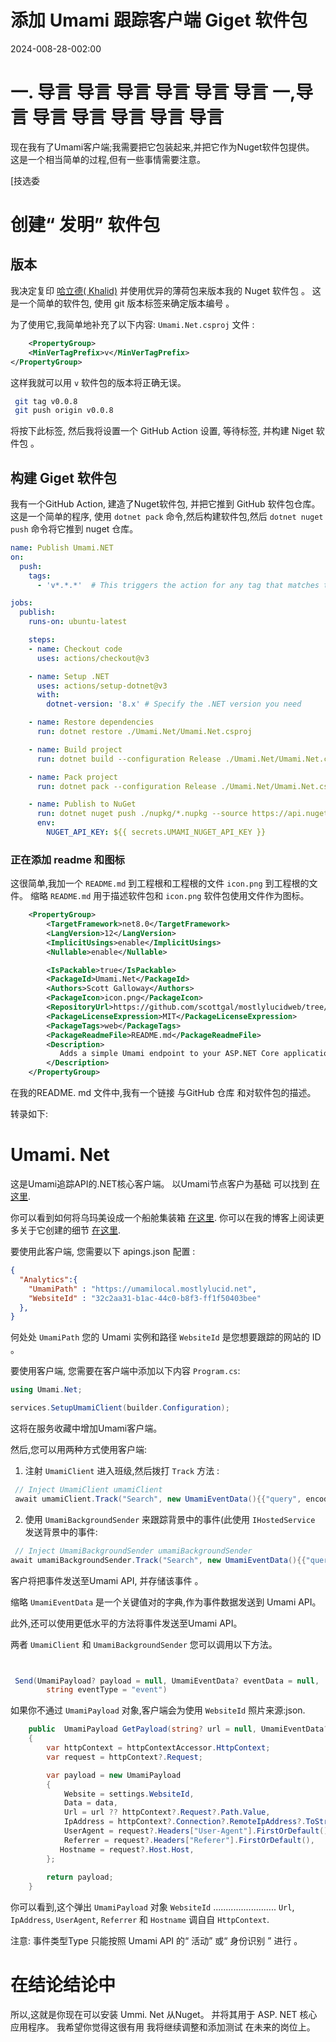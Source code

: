 # 添加 Umami 跟踪客户端 Giget 软件包

<!--category-- ASP.NET, Umami, Nuget -->
<datetime class="hidden">2024-008-28-002:00</datetime>

# 一. 导言 导言 导言 导言 导言 导言 一,导言 导言 导言 导言 导言 导言

现在我有了Umami客户端;我需要把它包装起来,并把它作为Nuget软件包提供。 这是一个相当简单的过程,但有一些事情需要注意。

[技选委

# 创建“ 发明” 软件包

## 版本

我决定复印 [哈立德( Khalid)](https://khalidabuhakmeh.com/) 并使用优异的薄荷包来版本我的 Nuget 软件包 。 这是一个简单的软件包, 使用 git 版本标签来确定版本编号 。

为了使用它,我简单地补充了以下内容: `Umami.Net.csproj` 文件 :

```xml
    <PropertyGroup>
    <MinVerTagPrefix>v</MinVerTagPrefix>
</PropertyGroup>
```

这样我就可以用 `v` 软件包的版本将正确无误。

```bash
 git tag v0.0.8       
 git push origin v0.0.8

```

将按下此标签, 然后我将设置一个 GitHub Action 设置, 等待标签, 并构建 Niget 软件包 。

## 构建 Giget 软件包

我有一个GitHub Action, 建造了Nuget软件包, 并把它推到 GitHub 软件包仓库。 这是一个简单的程序, 使用 `dotnet pack` 命令,然后构建软件包,然后 `dotnet nuget push` 命令将它推到 nuget 仓库。

```yaml
name: Publish Umami.NET
on:
  push:
    tags:
      - 'v*.*.*'  # This triggers the action for any tag that matches the pattern v1.0.0, v2.1.3, etc.

jobs:
  publish:
    runs-on: ubuntu-latest

    steps:
    - name: Checkout code
      uses: actions/checkout@v3

    - name: Setup .NET
      uses: actions/setup-dotnet@v3
      with:
        dotnet-version: '8.x' # Specify the .NET version you need

    - name: Restore dependencies
      run: dotnet restore ./Umami.Net/Umami.Net.csproj

    - name: Build project
      run: dotnet build --configuration Release ./Umami.Net/Umami.Net.csproj --no-restore

    - name: Pack project
      run: dotnet pack --configuration Release ./Umami.Net/Umami.Net.csproj --no-build --output ./nupkg

    - name: Publish to NuGet
      run: dotnet nuget push ./nupkg/*.nupkg --source https://api.nuget.org/v3/index.json --api-key ${{ secrets.UMAMI_NUGET_API_KEY }}
      env:
        NUGET_API_KEY: ${{ secrets.UMAMI_NUGET_API_KEY }}
```

### 正在添加 readme 和图标

这很简单,我加一个 `README.md` 到工程根和工程根的文件 `icon.png` 到工程根的文件。 缩略 `README.md` 用于描述软件包和 `icon.png` 软件包使用文件作为图标。

```xml
    <PropertyGroup>
        <TargetFramework>net8.0</TargetFramework>
        <LangVersion>12</LangVersion>
        <ImplicitUsings>enable</ImplicitUsings>
        <Nullable>enable</Nullable>

        <IsPackable>true</IsPackable>
        <PackageId>Umami.Net</PackageId>
        <Authors>Scott Galloway</Authors>
        <PackageIcon>icon.png</PackageIcon>
        <RepositoryUrl>https://github.com/scottgal/mostlylucidweb/tree/main/Umami.Net</RepositoryUrl>
        <PackageLicenseExpression>MIT</PackageLicenseExpression>
        <PackageTags>web</PackageTags>
        <PackageReadmeFile>README.md</PackageReadmeFile>
        <Description>
           Adds a simple Umami endpoint to your ASP.NET Core application.
        </Description>
    </PropertyGroup>
```

在我的README. md 文件中,我有一个链接 与GitHub 仓库 和对软件包的描述。

转录如下:

# Umami. Net

这是Umami追踪API的.NET核心客户端。
以Umami节点客户为基础 可以找到 [在这里](https://github.com/umami-software/node).

你可以看到如何将乌玛美设成一个船舱集装箱 [在这里](https://www.mostlylucid.net/blog/usingumamiforlocalanalytics).
你可以在我的博客上阅读更多关于它创建的细节 [在这里](https://www.mostlylucid.net/blog/addingumamitrackingclientfollowup).

要使用此客户端, 您需要以下 apings.json 配置 :

```json
{
  "Analytics":{
    "UmamiPath" : "https://umamilocal.mostlylucid.net",
    "WebsiteId" : "32c2aa31-b1ac-44c0-b8f3-ff1f50403bee"
  },
}
```

何处处 `UmamiPath` 您的 Umami 实例和路径 `WebsiteId` 是您想要跟踪的网站的 ID 。

要使用客户端, 您需要在客户端中添加以下内容 `Program.cs`:

```csharp
using Umami.Net;

services.SetupUmamiClient(builder.Configuration);
```

这将在服务收藏中增加Umami客户端。

然后,您可以用两种方式使用客户端:

1. 注射 `UmamiClient` 进入班级,然后拨打 `Track` 方法 :

```csharp
 // Inject UmamiClient umamiClient
 await umamiClient.Track("Search", new UmamiEventData(){{"query", encodedQuery}});
```

2. 使用 `UmamiBackgroundSender` 来跟踪背景中的事件(此使用 `IHostedService` 发送背景中的事件:

```csharp
 // Inject UmamiBackgroundSender umamiBackgroundSender
await umamiBackgroundSender.Track("Search", new UmamiEventData(){{"query", encodedQuery}});
```

客户将把事件发送至Umami API, 并存储该事件 。

缩略 `UmamiEventData` 是一个关键值对的字典,作为事件数据发送到 Umami API。

此外,还可以使用更低水平的方法将事件发送至Umami API。

两者 `UmamiClient` 和 `UmamiBackgroundSender` 您可以调用以下方法。

```csharp


 Send(UmamiPayload? payload = null, UmamiEventData? eventData = null,
        string eventType = "event")
```

如果你不通过 `UmamiPayload` 对象,客户端会为使用 `WebsiteId` 照片来源:json.

```csharp
    public  UmamiPayload GetPayload(string? url = null, UmamiEventData? data = null)
    {
        var httpContext = httpContextAccessor.HttpContext;
        var request = httpContext?.Request;

        var payload = new UmamiPayload
        {
            Website = settings.WebsiteId,
            Data = data,
            Url = url ?? httpContext?.Request?.Path.Value,
            IpAddress = httpContext?.Connection?.RemoteIpAddress?.ToString(),
            UserAgent = request?.Headers["User-Agent"].FirstOrDefault(),
            Referrer = request?.Headers["Referer"].FirstOrDefault(),
           Hostname = request?.Host.Host,
        };
        
        return payload;
    }

```

你可以看到,这个弹出 `UmamiPayload` 对象 `WebsiteId` ......................... `Url`, `IpAddress`, `UserAgent`, `Referrer` 和 `Hostname` 调自自 `HttpContext`.

注意: 事件类型Type 只能按照 Umami API 的“ 活动” 或“ 身份识别 ” 进行 。

# 在结论结论中

所以,这就是你现在可以安装 Ummi. Net 从Nuget。 并将其用于 ASP. NET 核心应用程序。 我希望你觉得这很有用 我将继续调整和添加测试 在未来的岗位上。